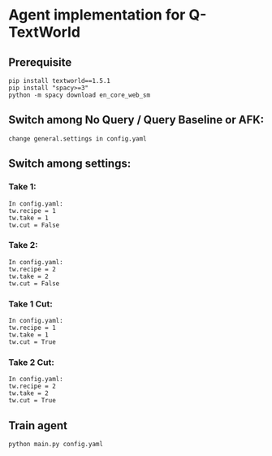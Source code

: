 # Agent implementation for Q-TextWorld

## Prerequisite

    pip install textworld==1.5.1
    pip install "spacy>=3"
    python -m spacy download en_core_web_sm

## Switch among No Query / Query Baseline or AFK:
    change general.settings in config.yaml

## Switch among settings:
### Take 1:
    In config.yaml:
    tw.recipe = 1
    tw.take = 1
    tw.cut = False
### Take 2:
    In config.yaml:
    tw.recipe = 2
    tw.take = 2
    tw.cut = False
### Take 1 Cut:
    In config.yaml:
    tw.recipe = 1
    tw.take = 1
    tw.cut = True
### Take 2 Cut:
    In config.yaml:
    tw.recipe = 2
    tw.take = 2
    tw.cut = True

## Train agent
    python main.py config.yaml
